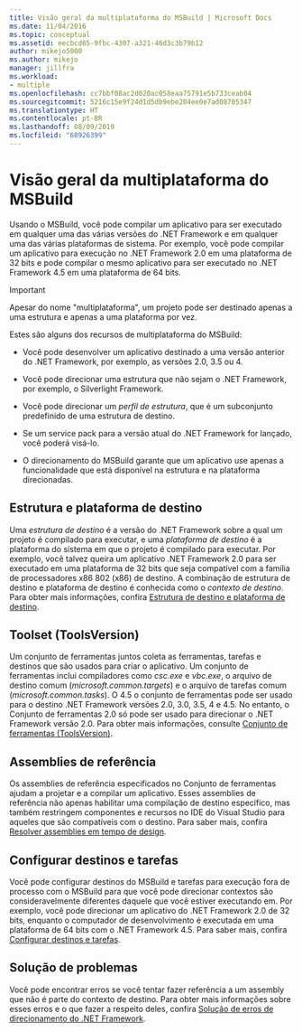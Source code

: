 ```yaml
---
title: Visão geral da multiplataforma do MSBuild | Microsoft Docs
ms.date: 11/04/2016
ms.topic: conceptual
ms.assetid: eecbcd65-9fbc-4307-a321-46d3c3b79b12
author: mikejo5000
ms.author: mikejo
manager: jillfra
ms.workload:
- multiple
ms.openlocfilehash: cc7bbf08ac2d020ac058eaa75791e5b733ceab04
ms.sourcegitcommit: 5216c15e9f24d1d5db9ebe204ee0e7ad08705347
ms.translationtype: HT
ms.contentlocale: pt-BR
ms.lasthandoff: 08/09/2019
ms.locfileid: "68926399"
---
```

# <a name="msbuild-multitargeting-overview"></a>Visão geral da multiplataforma do MSBuild
Usando o MSBuild, você pode compilar um aplicativo para ser executado em qualquer uma das várias versões do .NET Framework e em qualquer uma das várias plataformas de sistema. Por exemplo, você pode compilar um aplicativo para execução no .NET Framework 2.0 em uma plataforma de 32 bits e pode compilar o mesmo aplicativo para ser executado no .NET Framework 4.5 em uma plataforma de 64 bits.

> [!IMPORTANT]
> Apesar do nome "multiplataforma", um projeto pode ser destinado apenas a uma estrutura e apenas a uma plataforma por vez.

 Estes são alguns dos recursos de multiplataforma do MSBuild:

- Você pode desenvolver um aplicativo destinado a uma versão anterior do .NET Framework, por exemplo, as versões 2.0, 3.5 ou 4.

- Você pode direcionar uma estrutura que não sejam o .NET Framework, por exemplo, o Silverlight Framework.

- Você pode direcionar um *perfil de estrutura*, que é um subconjunto predefinido de uma estrutura de destino.

- Se um service pack para a versão atual do .NET Framework for lançado, você poderá visá-lo.

- O direcionamento do MSBuild garante que um aplicativo use apenas a funcionalidade que está disponível na estrutura e na plataforma direcionadas.

## <a name="target-framework-and-platform"></a>Estrutura e plataforma de destino
 Uma *estrutura de destino* é a versão do .NET Framework sobre a qual um projeto é compilado para executar, e uma *plataforma de destino* é a plataforma do sistema em que o projeto é compilado para executar.  Por exemplo, você talvez queira um aplicativo .NET Framework 2.0 para ser executado em uma plataforma de 32 bits que seja compatível com a família de processadores x86 802 (x86) de destino. A combinação de estrutura de destino e plataforma de destino é conhecida como o *contexto de destino*. Para obter mais informações, confira [Estrutura de destino e plataforma de destino](../msbuild/msbuild-target-framework-and-target-platform.md).

## <a name="toolset-toolsversion"></a>Toolset (ToolsVersion)
 Um conjunto de ferramentas juntos coleta as ferramentas, tarefas e destinos que são usados para criar o aplicativo. Um conjunto de ferramentas inclui compiladores como *csc.exe* e *vbc.exe*, o arquivo de destino comum (*microsoft.common.targets*) e o arquivo de tarefas comum (*microsoft.common.tasks*). O 4.5 o conjunto de ferramentas pode ser usado para o destino .NET Framework versões 2.0, 3.0, 3.5, 4 e 4.5. No entanto, o Conjunto de ferramentas 2.0 só pode ser usado para direcionar o .NET Framework versão 2.0. Para obter mais informações, consulte [Conjunto de ferramentas (ToolsVersion)](../msbuild/msbuild-toolset-toolsversion.md).

## <a name="reference-assemblies"></a>Assemblies de referência
 Os assemblies de referência especificados no Conjunto de ferramentas ajudam a projetar e a compilar um aplicativo. Esses assemblies de referência não apenas habilitar uma compilação de destino específico, mas também restringem componentes e recursos no IDE do Visual Studio para aqueles que são compatíveis com o destino. Para saber mais, confira [Resolver assemblies em tempo de design](../msbuild/resolving-assemblies-at-design-time.md).

## <a name="configure-targets-and-tasks"></a>Configurar destinos e tarefas
 Você pode configurar destinos do MSBuild e tarefas para execução fora de processo com o MSBuild para que você pode direcionar contextos são consideravelmente diferentes daquele que você estiver executando em.  Por exemplo, você pode direcionar um aplicativo do .NET Framework 2.0 de 32 bits, enquanto o computador de desenvolvimento é executada em uma plataforma de 64 bits com o .NET Framework 4.5. Para saber mais, confira [Configurar destinos e tarefas](../msbuild/configuring-targets-and-tasks.md).

## <a name="troubleshooting"></a>Solução de problemas
 Você pode encontrar erros se você tentar fazer referência a um assembly que não é parte do contexto de destino. Para obter mais informações sobre esses erros e o que fazer a respeito deles, confira [Solução de erros de direcionamento do .NET Framework](../msbuild/troubleshooting-dotnet-framework-targeting-errors.md).